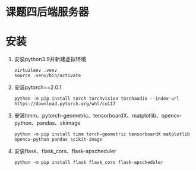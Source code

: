 # 课题四后端服务器


# 安装
1. 安装python3.9并新建虚拟环境
    ```shell
    virtualenv .venv
    source .venv/bin/activate
    ```
2. 安装pytorch==2.0.1
    ```shell
    python -m pip install torch torchvision torchaudio --index-url https://download.pytorch.org/whl/cu117
    ```
3. 安装timm、pytorch-geometric、tensorboardX、matplotlib、opencv-python、pandas、skimage
    ```shell
    python -m pip install timm torch-geometric tensorboardX matplotlib opencv-python pandas scikit-image
    ```
4. 安装flask、flask_cors、flask-apscheduler
   ```shell
   python -m pip install flask flask_cors flask-apscheduler
   ```
